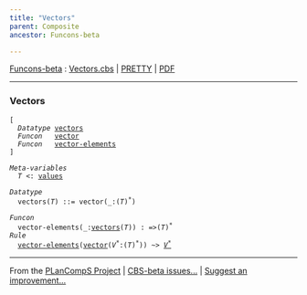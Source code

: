 ```yaml
---
title: "Vectors"
parent: Composite
ancestor: Funcons-beta

---
```


[Funcons-beta] : [Vectors.cbs] \| [PRETTY] \| [PDF]


----
### Vectors

<div class="highlighter-rouge"><pre class="highlight"><code>[
  <i class="keyword">Datatype</i> <span class="name"><a href="#Name_vectors">vectors</a></span>
  <i class="keyword">Funcon</i>   <span class="name"><a href="#Name_vector">vector</a></span>
  <i class="keyword">Funcon</i>   <span class="name"><a href="#Name_vector-elements">vector-elements</a></span>
]</code></pre></div>



<div class="highlighter-rouge"><pre class="highlight"><code><i class="keyword">Meta-variables</i>
  <span id="PartVariable_T"><i class="var">T</i></span> <: <span class="name"><a href="../../Value-Types/index.html#Name_values">values</a></span></code></pre></div>



<div class="highlighter-rouge"><pre class="highlight"><code><i class="keyword">Datatype</i>
  <span class="name"><span id="Name_vectors">vectors</span></span>(<span id="Variable41_T"><i class="var">T</i></span>) ::= <span id="Name_vector">vector</span>(_:(<span id="Variable57_T"><i class="var">T</i></span>)<sup class="sup">*</sup>)</code></pre></div>

<div class="highlighter-rouge"><pre class="highlight"><code><i class="keyword">Funcon</i>
  <span class="name"><span id="Name_vector-elements">vector-elements</span></span>(_:<span class="name"><a href="#Name_vectors">vectors</a></span>(<span id="Variable89_T"><i class="var">T</i></span>)) : =>(<span id="Variable109_T"><i class="var">T</i></span>)<sup class="sup">*</sup>
<i class="keyword">Rule</i>
  <span class="name"><a href="#Name_vector-elements">vector-elements</a></span>(<span class="name"><a href="#Name_vector">vector</a></span>(<span id="Variable127_V*"><i class="var">V<sup class="sup">*</sup></i></span>:(<i class="var">T</i>)<sup class="sup">*</sup>)) ~> <a href="#Variable127_V*"><i class="var">V<sup class="sup">*</sup></i></a></code></pre></div>



[Funcons-beta]: /CBS-beta/docs/Funcons-beta
  "FUNCONS-BETA"
[Unstable-Funcons-beta]: /CBS-beta/docs/Unstable-Funcons-beta
  "UNSTABLE-FUNCONS-BETA"
[Languages-beta]: /CBS-beta/docs/Languages-beta
  "LANGUAGES-BETA"
[Unstable-Languages-beta]: /CBS-beta/docs/Unstable-Languages-beta
  "UNSTABLE-LANGUAGES-BETA"
[CBS-beta]: /CBS-beta
  "CBS-BETA"
[Vectors.cbs]: https://github.com/plancomps/CBS-beta/blob/math/Funcons-beta/Values/Composite/Vectors/Vectors.cbs
  "CBS SOURCE FILE ON GITHUB"
[PLAIN]: /CBS-beta/docs/Funcons-beta/Values/Composite/Vectors
  "CBS SOURCE WEB PAGE"
[PRETTY]: /CBS-beta/math/Funcons-beta/Values/Composite/Vectors
  "CBS-KATEX WEB PAGE"
[PDF]: https://github.com/plancomps/CBS-beta/blob/math/Funcons-beta/Values/Composite/Vectors/Vectors.pdf
  "CBS-LATEX PDF FILE"
[PLanCompS Project]: https://plancomps.github.io
  "PROGRAMMING LANGUAGE COMPONENTS AND SPECIFICATIONS PROJECT HOME PAGE"

____

From the [PLanCompS Project] | [CBS-beta issues...] | [Suggest an improvement...]

[CBS-beta issues...]: https://github.com/plancomps/CBS-beta/issues
   "CBS-BETA ISSUE REPORTS ON GITHUB"
 [Suggest an improvement...]: mailto:plancomps@gmail.com?Subject=CBS-beta%20-%20comment&Body=Re%3A%20CBS-beta%20specification%20at%20Values/Composite/Vectors/Vectors.cbs%0A%0AComment/Query/Issue/Suggestion%3A%0A%0A%0ASignature%3A%0A
   "GENERATE AN EMAIL TEMPLATE"

